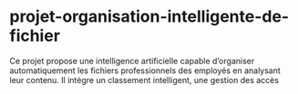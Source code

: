 # projet-organisation-intelligente-de-fichier
Ce projet propose une intelligence artificielle capable d’organiser automatiquement les fichiers professionnels des employés en analysant leur contenu. Il intègre un classement intelligent, une gestion des accès 
